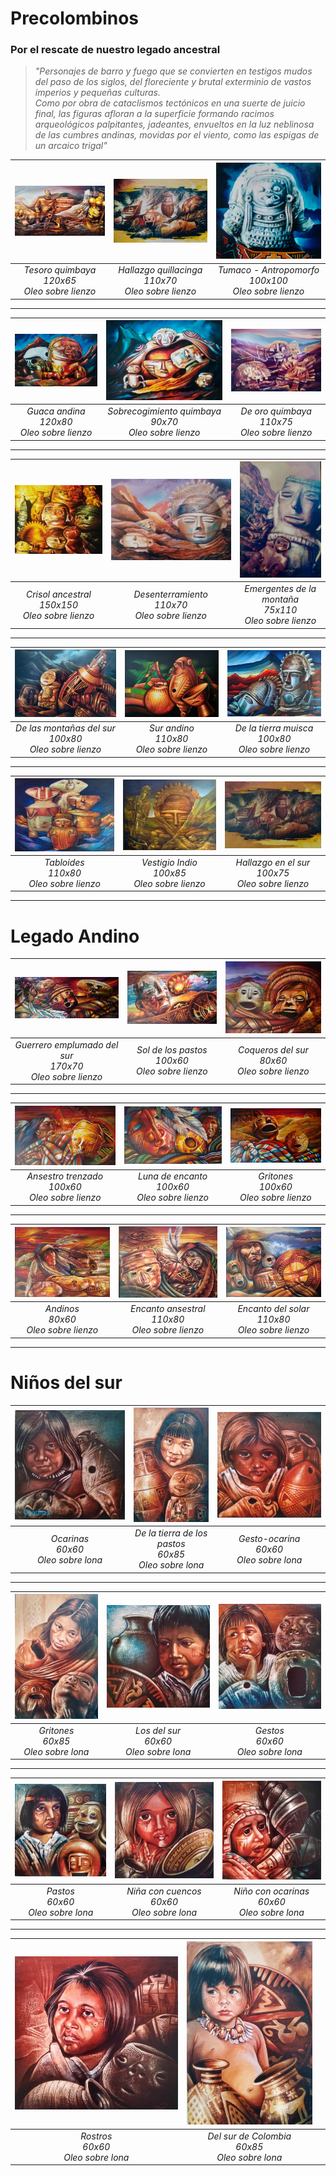 # Precolombinos

### Por el rescate de nuestro legado ancestral

> *"Personajes de barro y fuego que se convierten en testigos mudos del paso de los siglos, del floreciente y brutal exterminio de vastos imperios y pequeñas culturas.<br>Como por obra de cataclismos tectónicos en una suerte de juicio final, las figuras afloran a la superficie formando racimos arqueológicos palpitantes, jadeantes, envueltos en la luz neblinosa de las cumbres andinas, movidas por el viento, como las espigas de un arcaico trigal"*

| [![precolomb_1.jpeg](/assets/img/paintings/precolomb_1.jpeg)](/gallery/precolombinos1) | [![precolomb_2.jpeg](/assets/img/paintings/precolomb_2.jpeg)](/gallery/precolombinos2) | [![precolomb_3.jpeg](/assets/img/paintings/precolomb_3.jpeg)](/gallery/precolombinos3) |
|:--:|:--:|:--:|
| *Tesoro quimbaya* <br /> *120x65* <br /> *Oleo sobre lienzo* | *Hallazgo quillacinga* <br /> *110x70* <br /> *Oleo sobre lienzo* | *Tumaco - Antropomorfo* <br /> *100x100* <br /> *Oleo sobre lienzo* |

---

| [![precolomb_4.jpeg](/assets/img/paintings/precolomb_4.jpeg)](/gallery/precolombinos4) | [![precolomb_5.jpeg](/assets/img/paintings/precolomb_5.jpeg)](/gallery/precolombinos5) | [![precolomb_6.jpeg](/assets/img/paintings/precolomb_6.jpeg)](/gallery/precolombinos6) |
|:--:|:--:|:--:|
| *Guaca andina* <br /> *120x80* <br /> *Oleo sobre lienzo* | *Sobrecogimiento quimbaya* <br /> *90x70* <br /> *Oleo sobre lienzo* | *De oro quimbaya* <br /> *110x75* <br /> *Oleo sobre lienzo* |

---

| [![precolomb_7.jpeg](/assets/img/paintings/precolomb_7.jpeg)](/gallery/precolombinos7) | [![precolomb_8.jpeg](/assets/img/paintings/precolomb_8.jpeg)](/gallery/precolombinos8) | [![precolomb_9.jpeg](/assets/img/paintings/precolomb_9.jpeg)](/gallery/precolombinos9) |
|:--:|:--:|:--:|
| *Crisol ancestral* <br /> *150x150* <br /> *Oleo sobre lienzo* | *Desenterramiento* <br /> *110x70* <br /> *Oleo sobre lienzo* | *Emergentes de la montaña* <br /> *75x110* <br /> *Oleo sobre lienzo* |

---

| [![precolomb_10.jpeg](/assets/img/paintings/precolomb_10.jpeg)](/gallery/precolombinos10) | [![precolomb_11.jpeg](/assets/img/paintings/precolomb_11.jpeg)](/gallery/precolombinos11) | [![precolomb_12.jpeg](/assets/img/paintings/precolomb_12.jpeg)](/gallery/precolombinos12) |
|:--:|:--:|:--:|
| *De las montañas del sur* <br /> *100x80* <br /> *Oleo sobre lienzo* | *Sur andino* <br /> *110x80* <br /> *Oleo sobre lienzo* | *De la tierra muisca* <br /> *100x80* <br /> *Oleo sobre lienzo* |

---

| [![precolomb_13.jpeg](/assets/img/paintings/precolomb_13.jpeg)](/gallery/precolombinos13) | [![precolomb_14.jpeg](/assets/img/paintings/precolomb_14.jpeg)](/gallery/precolombinos14) | [![precolomb_15.jpeg](/assets/img/paintings/precolomb_15.jpeg)](/gallery/precolombinos15) |
|:--:|:--:|:--:|
| *Tabloides* <br /> *110x80* <br /> *Oleo sobre lienzo* | *Vestigio Indio* <br /> *100x85* <br /> *Oleo sobre lienzo* | *Hallazgo en el sur* <br /> *100x75* <br /> *Oleo sobre lienzo* |

---

# Legado Andino

| [![drawing_1.jpeg](/assets/img/paintings/drawing_1.jpeg)](/gallery/painting1) | [![drawing_2.jpg](/assets/img/paintings/drawing_2.jpeg)](/gallery/painting2) | [![drawing_3.jpg](/assets/img/paintings/drawing_3.jpeg)](/gallery/painting3) | 
|:--:|:--:|:--:| 
| *Guerrero emplumado del sur* <br /> *170x70* <br /> *Oleo sobre lienzo* | *Sol de los pastos* <br /> *100x60* <br /> *Oleo sobre lienzo* | *Coqueros del sur* <br /> *80x60* <br /> *Oleo sobre lienzo* |

---

| [![drawing_4.jpeg](/assets/img/paintings/drawing_4.jpeg)](/gallery/painting4) | [![drawing_5.jpg](/assets/img/paintings/drawing_5.jpeg)](/gallery/painting5) | [![drawing_6.jpg](/assets/img/paintings/drawing_6.jpeg)](/gallery/painting6) | 
|:--:|:--:|:--:| 
| *Ansestro trenzado* <br /> *100x60* <br /> *Oleo sobre lienzo* | *Luna de encanto* <br /> *100x60* <br /> *Oleo sobre lienzo* | *Gritones* <br /> *100x60* <br /> *Oleo sobre lienzo* |

---

| [![drawing_7.jpeg](/assets/img/paintings/drawing_7.jpeg)](/gallery/painting7) | [![drawing_8.jpg](/assets/img/paintings/drawing_8.jpeg)](/gallery/painting8) | [![drawing_9.jpg](/assets/img/paintings/drawing_9.jpeg)](/gallery/painting9) | 
|:--:|:--:|:--:| 
| *Andinos* <br /> *80x60* <br /> *Oleo sobre lienzo* | *Encanto ansestral* <br /> *110x80* <br /> *Oleo sobre lienzo* | *Encanto del solar* <br /> *110x80* <br /> *Oleo sobre lienzo* |

---

# Niños del sur

| [![drawing_10.jpeg](/assets/img/paintings/drawing_10.jpeg)](/gallery/painting10) | [![drawing_11.jpg](/assets/img/paintings/drawing_11.jpeg)](/gallery/painting11) | [![drawing_12.jpg](/assets/img/paintings/drawing_12.jpeg)](/gallery/painting12) | 
|:--:|:--:|:--:| 
| *Ocarinas* <br /> *60x60* <br /> *Oleo sobre lona* | *De la tierra de los pastos* <br /> *60x85* <br /> *Oleo sobre lona* | *Gesto-ocarina* <br /> *60x60* <br /> *Oleo sobre lona* |

---

| [![drawing_13.jpeg](/assets/img/paintings/drawing_13.jpeg)](/gallery/painting13) | [![drawing_14.jpg](/assets/img/paintings/drawing_14.jpeg)](/gallery/painting14) | [![drawing_15.jpg](/assets/img/paintings/drawing_15.jpeg)](/gallery/painting15) | 
|:--:|:--:|:--:| 
| *Gritones* <br /> *60x85* <br /> *Oleo sobre lona* | *Los del sur* <br /> *60x60* <br /> *Oleo sobre lona* | *Gestos* <br /> *60x60* <br /> *Oleo sobre lona* |

---

| [![drawing_16.jpeg](/assets/img/paintings/drawing_16.jpeg)](/gallery/painting16) | [![drawing_17.jpg](/assets/img/paintings/drawing_17.jpeg)](/gallery/painting17) | [![drawing_18.jpg](/assets/img/paintings/drawing_18.jpeg)](/gallery/painting18) | 
|:--:|:--:|:--:| 
| *Pastos* <br /> *60x60* <br /> *Oleo sobre lona* | *Niña con cuencos* <br /> *60x60* <br /> *Oleo sobre lona* | *Niño con ocarinas* <br /> *60x60* <br /> *Oleo sobre lona* |

---

| [![drawing_19.jpeg](/assets/img/paintings/drawing_19.jpeg)](/gallery/painting19) | [![drawing_20.jpg](/assets/img/paintings/drawing_20.jpeg)](/gallery/painting20) |  | 
|:--:|:--:|:--:| 
| *Rostros* <br /> *60x60* <br /> *Oleo sobre lona* | *Del sur de Colombia* <br /> *60x85* <br /> *Oleo sobre lona* |  |
